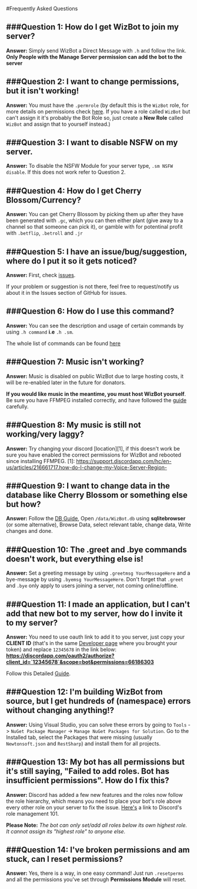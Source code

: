 #Frequently Asked Questions


###Question 1: How do I get WizBot to join my server?
----
**Answer:** Simply send WizBot a Direct Message with `.h` and follow the link. **Only People with the Manage Server permission can add the bot to the server**

###Question 2: I want to change permissions, but it isn't working!
----
**Answer:** You must have the `.permrole` (by default this is the `WizBot` role, for more details on permissions check [here](http://wizbot.readthedocs.io/en/latest/Permissions%20System/ "Permissions"). If you have a role called `WizBot` but can't assign it it's probably the Bot Role so, just create a **New Role** called `WizBot` and assign that to yourself instead.)

###Question 3: I want to disable NSFW on my server.
----
**Answer:** To disable the NSFW Module for your server type, `.sm NSFW disable`. If this does not work refer to Question 2.

###Question 4: How do I get Cherry Blossom/Currency?
----
**Answer:** You can get Cherry Blossom by picking them up after they have been generated with `.gc`, which you can then either plant (give away to a channel so that someone can pick it), or gamble with for potentinal profit with `.betflip`, `.betroll` and `.jr`

###Question 5: I have an issue/bug/suggestion, where do I put it so it gets noticed?
-----------
**Answer:** First, check [issues](https://github.com/Wizkiller96/WizBot/issues "GitHub WizBot Issues").

If your problem or suggestion is not there, feel free to request/notify us about it in the Issues section of GitHub for issues.

###Question 6: How do I use this command?
--------
**Answer:** You can see the description and usage of certain commands by using `.h command` **i.e** `.h .sm`. 

The whole list of commands can be found [here](http://wizbot.readthedocs.io/en/latest/Commands%20List/ "Command List")

###Question 7: Music isn't working?
----
**Answer:** Music is disabled on public WizBot due to large hosting costs, it will be re-enabled later in the future for donators. 

**If you would like music in the meantime, you must host WizBot yourself**. Be sure you have FFMPEG installed correctly, and have followed the [guide](http://wizbot.readthedocs.io/en/latest/guides/Windows%20Guide/#setting-up-wizbot-for-music) carefully.

###Question 8: My music is still not working/very laggy?
----
**Answer:** Try changing your discord [location][1], if this doesn't work be sure you have enabled the correct permissions for WizBot and rebooted since installing FFMPEG.
[1]: https://support.discordapp.com/hc/en-us/articles/216661717.how-do-I-change-my-Voice-Server-Region-

###Question 9: I want to change data in the database like Cherry Blossom or something else but how?
----
**Answer:** Follow the [DB Guide](http://wizbot.readthedocs.io/en/latest/JSON%20Explanations/#db-files), Open `/data/WizBot.db` using **sqlitebrowser** (or some alternative), Browse Data, select relevant table, change data, Write changes and done.

###Question 10: The .greet and .bye commands doesn't work, but everything else is!
-----
**Answer:** Set a greeting message by using `.greetmsg YourMessageHere` and a bye-message by using `.byemsg YourMessageHere`. Don't forget that `.greet` and `.bye` only apply to users joining a server, not coming online/offline.

###Question 11:  I made an application, but I can't add that new bot to my server, how do I invite it to my server?
----
**Answer:** You need to use oauth link to add it to you server, just copy your **CLIENT ID** (that's in the same [Developer page](https://discordapp.com/developers/applications/me) where you brought your token) and replace `12345678` in the link below: **https://discordapp.com/oauth2/authorize?client_id=`12345678`&scope=bot&permissions=66186303**

Follow this Detailed [Guide](http://discord.kongslien.net/guide.html).

###Question 12:  I'm building WizBot from source, but I get hundreds of (namespace) errors without changing anything!?
-----
**Answer:** Using Visual Studio, you can solve these errors by going to `Tools` -> `NuGet Package Manager` -> `Manage NuGet Packages for Solution`. Go to the Installed tab, select the Packages that were missing (usually `Newtonsoft.json` and `RestSharp`) and install them for all projects.

###Question 13:  My bot has all permissions but it's still saying, "Failed to add roles. Bot has insufficient permissions". How do I fix this?
----------
**Answer:** Discord has added a few new features and the roles now follow the role hierarchy, which means you need to place your bot's role above every other role on your server to fix the issue. [Here's](https://support.discordapp.com/hc/en-us/articles/214836687-Role-Management-101) a link to Discord's role management 101.

**Please Note:** *The bot can only set/add all roles below its own highest role. It cannot assign its "highest role" to anyone else.*

###Question 14: I've broken permissions and am stuck, can I reset permissions?
----------
**Answer:** Yes, there is a way, in one easy command! Just run `.resetperms` and all the permissions you've set through **Permissions Module** will reset.